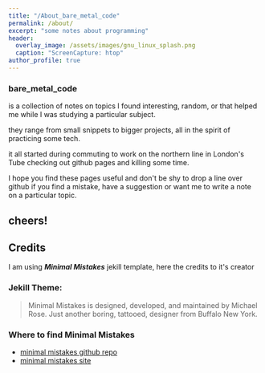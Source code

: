 ```yaml
---
title: "/About_bare_metal_code"
permalink: /about/
excerpt: "some notes about programming"
header:
  overlay_image: /assets/images/gnu_linux_splash.png
  caption: "ScreenCapture: htop"
author_profile: true
---
```

### bare_metal_code
is a collection of notes on topics I found interesting, random, or that helped me while I was studying a particular subject.

they range from small snippets to bigger projects, all in the spirit of practicing some tech.

it all started during commuting to work on the northern line in London's Tube checking out github pages and killing some time.

I hope you find these pages useful and don't be shy to drop a line over github if you find a mistake, have a suggestion or want me to write a note on a particular topic.

cheers!
---

## Credits
I am using ***Minimal Mistakes*** jekill template, here the credits to it's creator

### Jekill Theme:
> Minimal Mistakes is designed, developed, and maintained by Michael Rose. Just another boring, tattooed, designer from Buffalo New York.

### Where to find **Minimal Mistakes**
* [minimal mistakes github repo](https://github.com/mmistakes) <br>
* [minimal mistakes site](https://mmistakes.github.io/minimal-mistakes/)